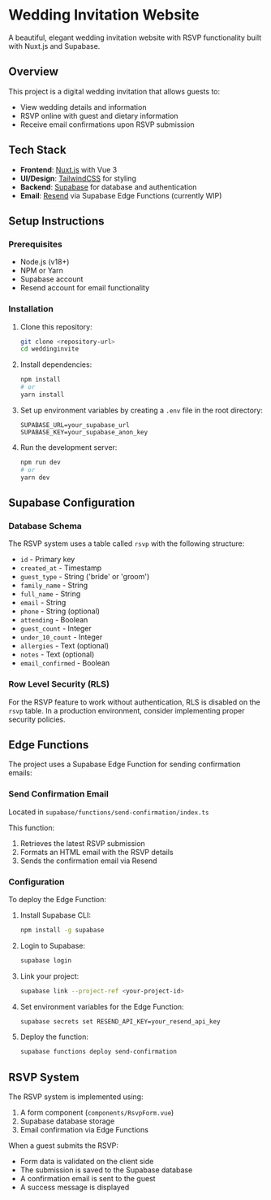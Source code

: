 # Wedding Invitation Website

A beautiful, elegant wedding invitation website with RSVP functionality built with Nuxt.js and Supabase.

## Overview

This project is a digital wedding invitation that allows guests to:
- View wedding details and information
- RSVP online with guest and dietary information
- Receive email confirmations upon RSVP submission

## Tech Stack

- **Frontend**: [Nuxt.js](https://nuxt.com/) with Vue 3
- **UI/Design**: [TailwindCSS](https://tailwindcss.com/) for styling
- **Backend**: [Supabase](https://supabase.com/) for database and authentication
- **Email**: [Resend](https://resend.com/) via Supabase Edge Functions (currently WIP)

## Setup Instructions

### Prerequisites

- Node.js (v18+)
- NPM or Yarn
- Supabase account
- Resend account for email functionality

### Installation

1. Clone this repository:
   ```bash
   git clone <repository-url>
   cd weddinginvite
   ```

2. Install dependencies:
   ```bash
   npm install
   # or
   yarn install
   ```

3. Set up environment variables by creating a `.env` file in the root directory:
   ```
   SUPABASE_URL=your_supabase_url
   SUPABASE_KEY=your_supabase_anon_key
   ```

4. Run the development server:
   ```bash
   npm run dev
   # or
   yarn dev
   ```

## Supabase Configuration

### Database Schema

The RSVP system uses a table called `rsvp` with the following structure:

- `id` - Primary key
- `created_at` - Timestamp
- `guest_type` - String ('bride' or 'groom')
- `family_name` - String
- `full_name` - String
- `email` - String
- `phone` - String (optional)
- `attending` - Boolean
- `guest_count` - Integer
- `under_10_count` - Integer
- `allergies` - Text (optional)
- `notes` - Text (optional)
- `email_confirmed` - Boolean

### Row Level Security (RLS)

For the RSVP feature to work without authentication, RLS is disabled on the `rsvp` table. In a production environment, consider implementing proper security policies.

## Edge Functions

The project uses a Supabase Edge Function for sending confirmation emails:

### Send Confirmation Email

Located in `supabase/functions/send-confirmation/index.ts`

This function:
1. Retrieves the latest RSVP submission
2. Formats an HTML email with the RSVP details
3. Sends the confirmation email via Resend

### Configuration

To deploy the Edge Function:

1. Install Supabase CLI:
   ```bash
   npm install -g supabase
   ```

2. Login to Supabase:
   ```bash
   supabase login
   ```

3. Link your project:
   ```bash
   supabase link --project-ref <your-project-id>
   ```

4. Set environment variables for the Edge Function:
   ```bash
   supabase secrets set RESEND_API_KEY=your_resend_api_key
   ```

5. Deploy the function:
   ```bash
   supabase functions deploy send-confirmation
   ```

## RSVP System

The RSVP system is implemented using:

1. A form component (`components/RsvpForm.vue`)
2. Supabase database storage
3. Email confirmation via Edge Functions

When a guest submits the RSVP:
- Form data is validated on the client side
- The submission is saved to the Supabase database
- A confirmation email is sent to the guest
- A success message is displayed

